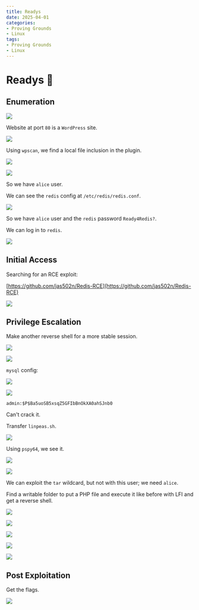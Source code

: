 ```yaml
---
title: Readys
date: 2025-04-01
categories:
- Proving Grounds
- Linux
tags:
- Proving Grounds
- Linux
---
```


# Readys 🔸
<!-- more -->

## Enumeration

![](../assets/Pasted%20image%2020250401193030.png)

Website at port `80` is a `WordPress` site.

![](../assets/Pasted%20image%2020250401193558.png)

Using `wpscan`, we find a local file inclusion in the plugin.

![](../assets/Pasted%20image%2020250401195433.png)

![](../assets/Pasted%20image%2020250401195444.png)

So we have `alice` user.

We can see the `redis` config at `/etc/redis/redis.conf`.

![](../assets/Pasted%20image%2020250401203659.png)

So we have `alice` user and the `redis` password `Ready4Redis?`.

We can log in to `redis`.

![](../assets/Pasted%20image%2020250401204513.png)

## Initial Access

Searching for an RCE exploit:

[https://github.com/jas502n/Redis-RCE](https://github.com/jas502n/Redis-RCE)

![](../assets/Pasted%20image%2020250401213340.png)

## Privilege Escalation

Make another reverse shell for a more stable session.

![](../assets/Pasted%20image%2020250401214116.png)

![](../assets/Pasted%20image%2020250401214130.png)

`mysql` config:

![](../assets/Pasted%20image%2020250401214327.png)

![](../assets/Pasted%20image%2020250401214941.png)

`admin:$P$Ba5uoSB5xsqZ5GFIbBnOkXA0ahSJnb0`

Can't crack it.

Transfer `linpeas.sh`.

![](../assets/Pasted%20image%2020250401221345.png)

Using `pspy64`, we see it.

![](../assets/Pasted%20image%2020250401222650.png)

![](../assets/Pasted%20image%2020250401223022.png)

We can exploit the `tar` wildcard, but not with this user; we need `alice`.

Find a writable folder to put a PHP file and execute it like before with LFI and get a reverse shell.

![](../assets/Pasted%20image%2020250401235624.png)

![](../assets/Pasted%20image%2020250401235632.png)

![](../assets/Pasted%20image%2020250402000244.png)

![](../assets/Pasted%20image%2020250402000303.png)

![](../assets/Pasted%20image%2020250402000336.png)

## Post Exploitation

Get the flags.

![](../assets/Pasted%20image%2020250402000350.png)
